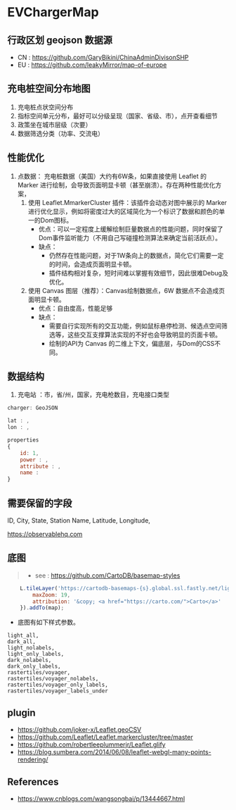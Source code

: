 # EVChargerMap

## 行政区划 geojson 数据源
- CN : https://github.com/GaryBikini/ChinaAdminDivisonSHP
- EU : https://github.com/leakyMirror/map-of-europe
## 充电桩空间分布地图
1. 充电桩点状空间分布
2. 指标空间单元分布，最好可以分级呈现（国家、省级、市），点开查看细节
3. 政策坐在城市层级（次要）
4. 数据筛选分类（功率、交流电）

## 性能优化
1. 点数据： 充电桩数据（美国）大约有6W条，如果直接使用 Leaflet 的 Marker 进行绘制，会导致页面明显卡顿（甚至崩溃）。存在两种性能优化方案，
   1. 使用 Leaflet.MmarkerCluster 插件：该插件会动态对图中展示的 Marker 进行优化显示，例如将密度过大的区域简化为一个标识了数据和颜色的单一的Dom图标。
      - 优点：可以一定程度上缓解绘制巨量数据点的性能问题，同时保留了Dom事件监听能力（不用自己写碰撞检测算法来确定当前活跃点）。
      - 缺点：
        - 仍然存在性能问题，对于1W条向上的数据点，简化它们需要一定的时间，会造成页面明显卡顿。
        - 插件结构相对复杂，短时间难以掌握有效细节，因此很难Debug及优化。
    2. 使用 Canvas 图层（推荐）：Canvas绘制数据点，6W 数据点不会造成页面明显卡顿。
       - 优点：自由度高，性能足够
       - 缺点：
         - 需要自行实现所有的交互功能，例如鼠标悬停检测、候选点空间筛选等，这些交互支撑算法实现的不好也会导致明显的页面卡顿。
         - 绘制的API为 Canvas 的二维上下文，偏底层，与Dom的CSS不同。
## 数据结构
1. 充电站 ：市，省/州，国家，充电枪数目，充电接口类型

```js
charger: GeoJSON

lat : ,
lon : ,

properties
{
    id: 1,
    power : ,
    attribute : ,
    name : 
}

```

## 需要保留的字段
ID,
City,
State,
Station Name,
Latitude,
Longitude,

https://observablehq.com
## 底图
> - see : https://github.com/CartoDB/basemap-styles

```js
    L.tileLayer('https://cartodb-basemaps-{s}.global.ssl.fastly.net/light_all/{z}/{x}/{y}.png', {
        maxZoom: 19,
        attribution: '&copy; <a href="https://carto.com/">Carto</a>'
    }).addTo(map);
```

- 底图有如下样式参数。
```
light_all,
dark_all,
light_nolabels,
light_only_labels,
dark_nolabels,
dark_only_labels,
rastertiles/voyager,
rastertiles/voyager_nolabels,
rastertiles/voyager_only_labels,
rastertiles/voyager_labels_under
```


## plugin
- https://github.com/joker-x/Leaflet.geoCSV
- https://github.com/Leaflet/Leaflet.markercluster/tree/master
- https://github.com/robertleeplummerjr/Leaflet.glify
- https://blog.sumbera.com/2014/06/08/leaflet-webgl-many-points-rendering/
## References
- https://www.cnblogs.com/wangsongbai/p/13444667.html